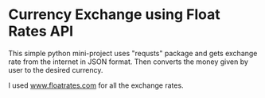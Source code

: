 # Currency Exchange using Float Rates API

This simple python mini-project uses "requsts" package and gets exchange rate from the internet in JSON format.
Then converts the money given by user to the desired currency.

I used www.floatrates.com for all the exchange rates.

